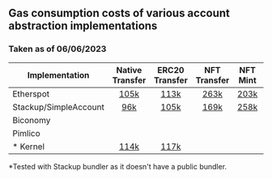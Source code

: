 ## Gas consumption costs of various account abstraction implementations

### Taken as of 06/06/2023

|Implementation|Native Transfer|ERC20 Transfer|NFT Transfer|NFT Mint|Swap|Wallet Deployment|
|--------------|:-------------:|:------------:|:----------:|:------:|:--:|:---------------:|
| Etherspot |[105k](https://mumbai.polygonscan.com/tx/0xfde380a76d67e6201b5313e564107ceb72541d243c6afdf892f7dbcee993d223)|[113k](https://mumbai.polygonscan.com/tx/0x311a69483c4ab77c3716c9daa01adbdaaaa60f11dcd671b56777949d28bc8db2)|[263k](https://mumbai.polygonscan.com/tx/0xe3093ba3551313d947c9753c27529c19f5079abbf73fc6b0d66dc7a7a287274b)|[203k](https://mumbai.polygonscan.com/tx/0x89c4ea8e7f3683305f30a2f60d7e716923eaaac9087a5d71eaf507b3635c6431)|[194k](https://mumbai.polygonscan.com/tx/0x3a198487d62e4af12fbc5bb188faacffe8022bcb0e87d9df7bdce4670121e46a)|
|Stackup/SimpleAccount|[96k](https://mumbai.polygonscan.com/tx/0x969778adca19122e402c5c12a65248f5cc75b42f19d1d38045b70dfe6a9c8655)|[105k](https://mumbai.polygonscan.com/tx/0xa168918dfc8d611b0063ae8b193cabccce88e02ea8d869e7dc5449f0ace5ab02)|[169k](https://mumbai.polygonscan.com/tx/0xe7d0f2ec8821b1215f1be27feb82491d7db303d6539f949db7e10a3fff92d17d)|[258k](https://mumbai.polygonscan.com/tx/0x3249685ada8e89ea4d07f0ede55d65a1b349ee10d661eec5d6f54b8259013b89)|[198k](https://mumbai.polygonscan.com/tx/0xb22269bdd03203085ec1a0843da452a6922f589aa4e7a269832e2e4679e9770d)|[300k](https://mumbai.polygonscan.com/tx/0x20322da82dbdc13ea69ae462ab60bab9ee71b82ca4dd963ec939caf66e632dfc#internal)|
|Biconomy|[]()|[]()|[]()|[]()|[]()|[]()|
|Pimlico|[]()|[]()|[]()|[]()|[]()|[]()|
|* Kernel|[114k](https://mumbai.polygonscan.com/tx/0xe07ecbe7bee4cf4874f86ca0b515167bc6c4ae87d9fc523f793d23758f29d19d)|[117k](https://mumbai.polygonscan.com/tx/0x410caad89e0d7edffba23c6fa67c0a1ee3eaf2a669ae6c1ddd8ff60f522ce199)|[]()|[]()|[]()|[250k](https://mumbai.polygonscan.com/tx/0x20c25b162fc0b0dd2f5597a0c911b7e7aa660b859800684fd1d60203e314aac7)|

*Tested with Stackup bundler as it doesn't have a public bundler.
